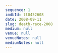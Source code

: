 ```yaml
---
sequence: 1
imdbId: tt0452608
date: 2008-09-11
slug: death-race-2008
medium: null
venue: null
venueNotes: null
mediumNotes: null
---
```


